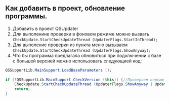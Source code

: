 ## Как добавить в проект, обновление программы. ##

1. Добавить в проект QSUpdater
2. Для выполенине проверки в фоновом режиме можно вызвать `CheckUpdate.StartCheckUpdateThread (UpdaterFlags.StartInThread);`
3. Для выполение проверки из пункта меню вызываем `CheckUpdate.StartCheckUpdateThread (UpdaterFlags.ShowAnyway);`
4. Что бы программа предлагала обновиться при подключении к базе с большей версией можно использовать следующией код:
```c#
QSSupportLib.MainSupport.LoadBaseParameters ();
 
if (!QSSupportLib.MainSupport.CheckVersion (this)) {//Проверяем версию базы
	CheckUpdate.StartCheckUpdateThread (UpdaterFlags.ShowAnyway | UpdaterFlags.UpdateRequired);
	return;
}
```

